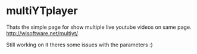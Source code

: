 # multiYTplayer
Thats the simple page for show multiple live youtube videos on same page. 
http://wisoftware.net/multiyt/

Still working on it theres some issues with the parameters :) 

